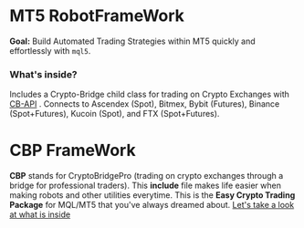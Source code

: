 
# MT5 RobotFrameWork
**Goal:** Build Automated Trading Strategies within MT5 quickly and effortlessly with ```mql5```. 

### What's inside?  

Includes a Crypto-Bridge child class for trading on Crypto Exchanges with [CB-API](https://github.com/TradingToolCrypto/TradingTool-Wiki/wiki/CB-API) . Connects to Ascendex (Spot), Bitmex, Bybit (Futures), Binance (Spot+Futures), Kucoin (Spot), and FTX (Spot+Futures). 

# CBP FrameWork 
**CBP** stands for CryptoBridgePro (trading on crypto exchanges through a bridge for professional traders). This **include** file makes life easier when making robots and other utilities everytime. This is the **Easy Crypto Trading Package** for MQL/MT5 that you've always dreamed about. [Let's take a look at what is inside](https://github.com/TradingToolCrypto/TradingTool-Wiki/wiki/CBP-Framework)
